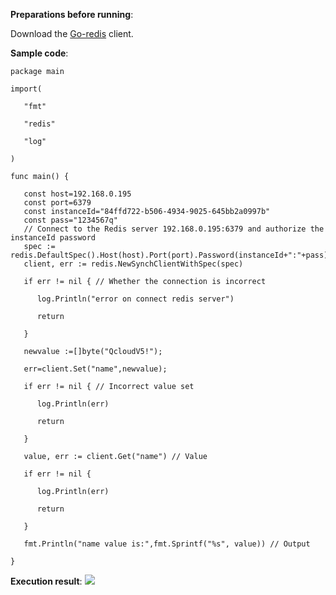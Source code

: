 ﻿**Preparations before running**:

Download the [Go-redis](https://github.com/alphazero/Go-Redis) client.

**Sample code**:
```
package main

import(

   "fmt"

   "redis"

   "log"

)

func main() {

   const host=192.168.0.195
   const port=6379
   const instanceId="84ffd722-b506-4934-9025-645bb2a0997b"
   const pass="1234567q"
   // Connect to the Redis server 192.168.0.195:6379 and authorize the instanceId password
   spec := redis.DefaultSpec().Host(host).Port(port).Password(instanceId+":"+pass);
   client, err := redis.NewSynchClientWithSpec(spec)

   if err != nil { // Whether the connection is incorrect

      log.Println("error on connect redis server")

      return

   }

   newvalue :=[]byte("QcloudV5!");

   err=client.Set("name",newvalue);

   if err != nil { // Incorrect value set

      log.Println(err)

      return

   }

   value, err := client.Get("name") // Value

   if err != nil { 

      log.Println(err)

      return

   }

   fmt.Println("name value is:",fmt.Sprintf("%s", value)) // Output

} 

```

**Execution result**:
![](//qzonestyle.gtimg.cn/qzone/vas/opensns/res/img/Go-1.png)
